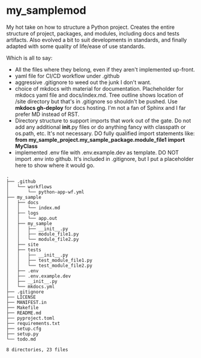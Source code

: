 # my_samplemod
My hot take on how to structure a Python project.  Creates the entire structure of project, packages, and modules, including docs and tests artifacts.  Also evolved a bit to suit developments in standards, and finally adapted with some quality of life/ease of use standards.  

Which is all to say:
* All the files where they belong, even if they aren't implemented up-front.
* yaml file for CI/CD workflow under .github
* aggressive .gitignore to weed out the junk I don't want. 
* choice of mkdocs with material for documentation. Placheholder for mkdocs yaml file and docs/index.md.  Tree outline shows location of /site directory but that's in .gitignore so shouldn't be pushed.  Use __mkdocs gh-deploy__ for docs hosting.   I'm not a fan of Sphinx and I far prefer  MD instead of RST.
* Directory structure to support imports that work out of the gate.  Do not add any additional __init__.py files or do anything fancy with classpath or os.path, etc.  It's not necessary.  DO fully  qualified import statements like: __from my_sample_project.my_sample_package.module_file1 import MyClass__
* implemented .env file with .env.example.dev as template.  DO NOT import .env into github.  It's included in .gitignore, but I put a placeholder here to show where it would go.  

```
.
├── .github
│   └── workflows
│       └── python-app-wf.yml
├── my_sample
│   ├── docs
│   │   └── index.md
│   ├── logs
│   │   └── app.out
│   ├── my_sample
│   │   ├── __init__.py
│   │   ├── module_file1.py
│   │   └── module_file2.py
│   ├── site
│   ├── tests
│   │   ├── __init__.py
│   │   ├── test_module_file1.py
│   │   └── test_module_file2.py
│   ├── .env
│   ├── .env.example.dev
│   ├── __init__.py
│   └── mkdocs.yml
├── .gitignore
├── LICENSE
├── MANIFEST.in
├── Makefile
├── README.md
├── pyproject.toml
├── requirements.txt
├── setup.cfg
├── setup.py
└── todo.md

8 directories, 23 files
```
